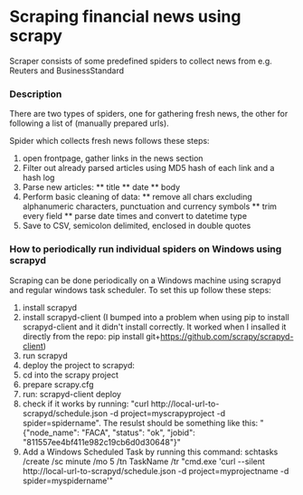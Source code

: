 # Scraping financial news using scrapy

Scraper consists of some predefined spiders to collect news from e.g. Reuters and BusinessStandard

### Description

There are two types of spiders, one for gathering fresh news, the other for following a list of (manually prepared urls).

Spider which collects fresh news follows these steps:
1. open frontpage, gather links in the news section
2. Filter out already parsed articles using MD5 hash of each link and a hash log
3. Parse new articles:
** title
** date
** body
4. Perform basic cleaning of data:
** remove all chars excluding alphanumeric characters, punctuation and currency symbols
** trim every field
** parse date times and convert to datetime type
5. Save to CSV, semicolon delimited, enclosed in double quotes

### How to periodically run individual spiders on Windows using scrapyd

Scraping can be done periodically on a Windows machine using scrapyd and regular windows task scheduler. To set this up follow these steps:
1. install scrapyd
2. install scrapyd-client (I bumped into a problem when using pip to install scrapyd-client and it didn't install correctly. It worked when I insalled it directly from the repo: pip install git+https://github.com/scrapy/scrapyd-client)
3. run scrapyd
4. deploy the project to scrapyd:
  1. cd into the scrapy project
  2. prepare scrapy.cfg
  3. run: scrapyd-client deploy
5. check if it works by running: "curl http://local-url-to-scrapyd/schedule.json -d project=myscrapyproject -d spider=spidername". The resulst should be something like this: "{"node_name": "FACA", "status": "ok", "jobid": "811557ee4bf411e982c19cb6d0d30648"}"
6. Add a Windows Scheduled Task by running this command: schtasks /create /sc minute /mo 5 /tn TaskName /tr "cmd.exe 'curl --silent http://local-url-to-scrapyd/schedule.json -d project=myprojectname -d spider=myspidername'"

